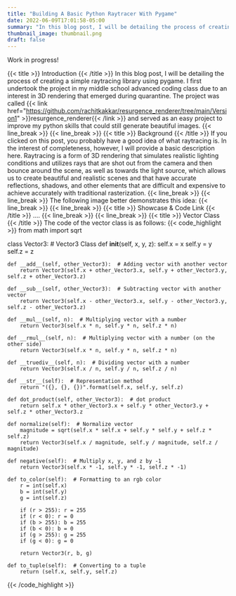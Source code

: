 ```yaml
---
title: "Building A Basic Python Raytracer With Pygame"
date: 2022-06-09T17:01:58-05:00
summary: "In this blog post, I will be detailing the process of creating a simple raytracing library using pygame. I first undertook the project in my middle school advanced coding class due to an interest in 3D rendering that emerged during quarantine."
thumbnail_image: thumbnail.png
draft: false
---
```

Work in progress!


{{< title >}} Introduction {{< /title >}}
In this blog post, I will be detailing the process of creating a simple raytracing library using pygame. I first undertook the project in my middle school advanced coding class due to an interest in 3D rendering that emerged during quarantine. The project was called {{< link href="https://github.com/rachitkakkar/resurgence_renderer/tree/main/Version1" >}}resurgence_renderer{{< /link >}} and served as an easy project to improve my python skills that could still generate beautiful images.
{{< line_break >}}
{{< line_break >}}
{{< title >}} Background {{< /title >}}
If you clicked on this post, you probably have a good idea of what raytracing is. In the interest of completeness, however, I will provide a basic description here. Raytracing is a form of 3D rendering that simulates realistic lighting conditions and utilizes rays that are shot out from the camera and then bounce around the scene, as well as towards the light source, which allows us to create beautiful and realistic scenes and that have accurate reflections, shadows, and other elements that are difficult and expensive to achieve accurately with traditional rasterization.
{{< line_break >}}
{{< line_break >}}
The following image better demonstrates this idea:
{{< line_break >}}
{{< line_break >}}
{{< title >}} Showcase & Code Link {{< /title >}}
....
{{< line_break >}}
{{< line_break >}}
{{< title >}} Vector Class {{< /title >}}
The code of the vector class is as follows:
{{< code_highlight >}}
from math import sqrt

class Vector3:  # Vector3 Class
    def __init__(self, x, y, z):
        self.x = x
        self.y = y
        self.z = z

    def __add__(self, other_Vector3):  # Adding vector with another vector
        return Vector3(self.x + other_Vector3.x, self.y + other_Vector3.y, self.z + other_Vector3.z)

    def __sub__(self, other_Vector3):  # Subtracting vector with another vector
        return Vector3(self.x - other_Vector3.x, self.y - other_Vector3.y, self.z - other_Vector3.z)

    def __mul__(self, n):  # Multiplying vector with a number
        return Vector3(self.x * n, self.y * n, self.z * n)

    def __rmul__(self, n):  # Multiplying vector with a number (on the other side)
        return Vector3(self.x * n, self.y * n, self.z * n)

    def __truediv__(self, n):  # Dividing vector with a number
        return Vector3(self.x / n, self.y / n, self.z / n)

    def __str__(self):  # Representation method
        return "({}, {}, {})".format(self.x, self.y, self.z)

    def dot_product(self, other_Vector3):  # dot product
        return self.x * other_Vector3.x + self.y * other_Vector3.y + self.z * other_Vector3.z

    def normalize(self):  # Normalize vector
        magnitude = sqrt(self.x * self.x + self.y * self.y + self.z * self.z)
        return Vector3(self.x / magnitude, self.y / magnitude, self.z / magnitude)

    def negative(self):  # Multiply x, y, and z by -1
        return Vector3(self.x * -1, self.y * -1, self.z * -1)

    def to_color(self):  # Formatting to an rgb color
        r = int(self.x)
        b = int(self.y)
        g = int(self.z)

        if (r > 255): r = 255
        if (r < 0): r = 0
        if (b > 255): b = 255
        if (b < 0): b = 0
        if (g > 255): g = 255
        if (g < 0): g = 0

        return Vector3(r, b, g)

    def to_tuple(self):  # Converting to a tuple
        return (self.x, self.y, self.z)
{{< /code_highlight >}}